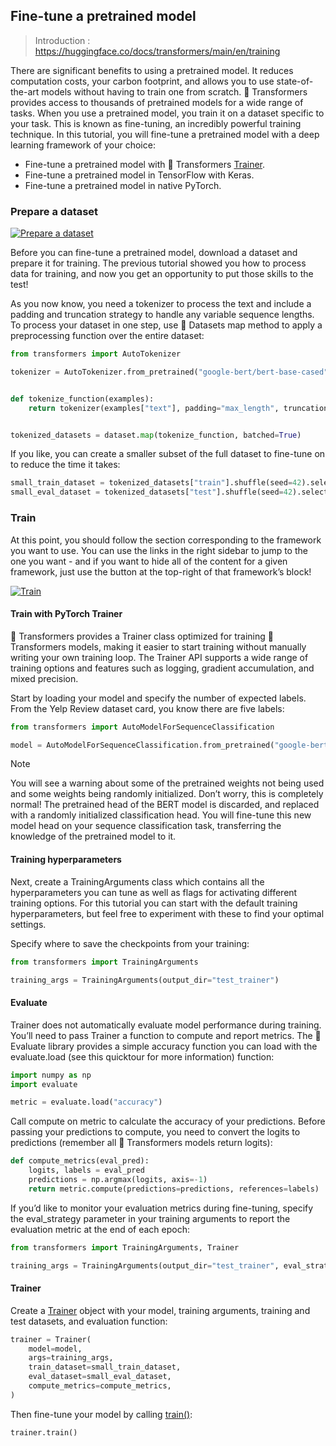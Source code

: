 
## Fine-tune a pretrained model

> Introduction : <https://huggingface.co/docs/transformers/main/en/training>

There are significant benefits to using a pretrained model. It reduces computation costs, your carbon footprint, and allows you to use state-of-the-art models without having to train one from scratch. 🤗 Transformers provides access to thousands of pretrained models for a wide range of tasks. When you use a pretrained model, you train it on a dataset specific to your task. This is known as fine-tuning, an incredibly powerful training technique. In this tutorial, you will fine-tune a pretrained model with a deep learning framework of your choice:

- Fine-tune a pretrained model with 🤗 Transformers [Trainer](https://huggingface.co/docs/transformers/main/en/main_classes/trainer#transformers.Trainer).
- Fine-tune a pretrained model in TensorFlow with Keras.
- Fine-tune a pretrained model in native PyTorch.

### Prepare a dataset

[![Prepare a dataset](http://img.youtube.com/vi/_BZearw7f0w/0.jpg)](https://youtu.be/_BZearw7f0w)

Before you can fine-tune a pretrained model, download a dataset and prepare it for training. The previous tutorial showed you how to process data for training, and now you get an opportunity to put those skills to the test!

As you now know, you need a tokenizer to process the text and include a padding and truncation strategy to handle any variable sequence lengths. To process your dataset in one step, use 🤗 Datasets map method to apply a preprocessing function over the entire dataset:

~~~py
from transformers import AutoTokenizer

tokenizer = AutoTokenizer.from_pretrained("google-bert/bert-base-cased")


def tokenize_function(examples):
    return tokenizer(examples["text"], padding="max_length", truncation=True)


tokenized_datasets = dataset.map(tokenize_function, batched=True)
~~~~

If you like, you can create a smaller subset of the full dataset to fine-tune on to reduce the time it takes:

~~~py
small_train_dataset = tokenized_datasets["train"].shuffle(seed=42).select(range(1000))
small_eval_dataset = tokenized_datasets["test"].shuffle(seed=42).select(range(1000))
~~~

### Train

At this point, you should follow the section corresponding to the framework you want to use. You can use the links in the right sidebar to jump to the one you want - and if you want to hide all of the content for a given framework, just use the button at the top-right of that framework’s block!

[![Train](http://img.youtube.com/vi/nvBXf7s7vTI/0.jpg)](https://youtu.be/nvBXf7s7vTI)

#### Train with PyTorch Trainer

🤗 Transformers provides a Trainer class optimized for training 🤗 Transformers models, making it easier to start training without manually writing your own training loop. The Trainer API supports a wide range of training options and features such as logging, gradient accumulation, and mixed precision.

Start by loading your model and specify the number of expected labels. From the Yelp Review dataset card, you know there are five labels:

~~~py
from transformers import AutoModelForSequenceClassification

model = AutoModelForSequenceClassification.from_pretrained("google-bert/bert-base-cased", num_labels=5)

~~~

> [!Note]
> You will see a warning about some of the pretrained weights not being used and some weights being randomly initialized. Don’t worry, this is completely normal! The pretrained head of the BERT model is discarded, and replaced with a randomly initialized classification head. You will fine-tune this new model head on your sequence classification task, transferring the knowledge of the pretrained model to it.


#### Training hyperparameters

Next, create a TrainingArguments class which contains all the hyperparameters you can tune as well as flags for activating different training options. For this tutorial you can start with the default training hyperparameters, but feel free to experiment with these to find your optimal settings.

Specify where to save the checkpoints from your training:
~~~py
from transformers import TrainingArguments

training_args = TrainingArguments(output_dir="test_trainer")
~~~

#### Evaluate

Trainer does not automatically evaluate model performance during training. You’ll need to pass Trainer a function to compute and report metrics. The 🤗 Evaluate library provides a simple accuracy function you can load with the evaluate.load (see this quicktour for more information) function:

~~~py
import numpy as np
import evaluate

metric = evaluate.load("accuracy")
~~~

Call compute on metric to calculate the accuracy of your predictions. Before passing your predictions to compute, you need to convert the logits to predictions (remember all 🤗 Transformers models return logits):
~~~py
def compute_metrics(eval_pred):
    logits, labels = eval_pred
    predictions = np.argmax(logits, axis=-1)
    return metric.compute(predictions=predictions, references=labels)
~~~

If you’d like to monitor your evaluation metrics during fine-tuning, specify the eval_strategy parameter in your training arguments to report the evaluation metric at the end of each epoch:

~~~py
from transformers import TrainingArguments, Trainer

training_args = TrainingArguments(output_dir="test_trainer", eval_strategy="epoch")
~~~

#### Trainer

Create a [Trainer](https://huggingface.co/docs/transformers/main/en/main_classes/trainer#transformers.Trainer) object with your model, training arguments, training and test datasets, and evaluation function:
~~~py
trainer = Trainer(
    model=model,
    args=training_args,
    train_dataset=small_train_dataset,
    eval_dataset=small_eval_dataset,
    compute_metrics=compute_metrics,
)
~~~

Then fine-tune your model by calling [train()](https://huggingface.co/docs/transformers/main/en/main_classes/trainer#transformers.Trainer.train):

~~~py
trainer.train()
~~~